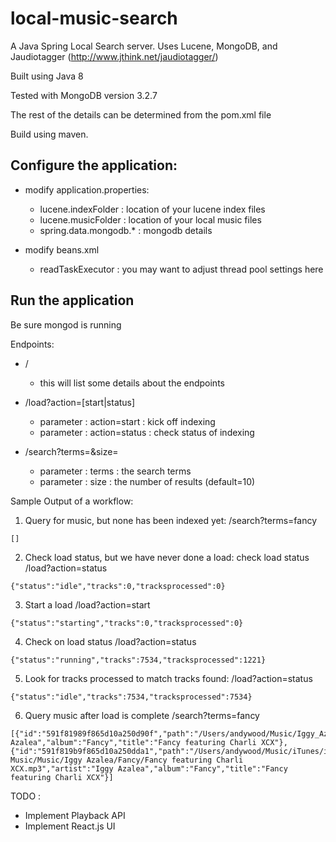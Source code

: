 # local-music-search

A Java Spring Local Search server.
Uses Lucene, MongoDB, and Jaudiotagger (http://www.jthink.net/jaudiotagger/)

Built using Java 8

Tested with MongoDB version 3.2.7

The rest of the details can be determined from the pom.xml file

Build using maven.

## Configure the application:
* modify application.properties:
  * lucene.indexFolder : location of your lucene index files
  * lucene.musicFolder : location of your local music files
  * spring.data.mongodb.* : mongodb details

* modify beans.xml
  * readTaskExecutor : you may want to adjust thread pool settings here

## Run the application

Be sure mongod is running

Endpoints:
* /
  * this will list some details about the endpoints

* /load?action=[start|status]
  * parameter : action=start : kick off indexing
  * parameter : action=status : check status of indexing

* /search?terms=<terms>&size=<size>
  * parameter : terms : the search terms
  * parameter : size : the number of results (default=10)

Sample Output of a workflow:
1. Query for music, but none has been indexed yet:
/search?terms=fancy
```
[]
```

2. Check load status, but we have never done a load:
check load status
/load?action=status
```
{"status":"idle","tracks":0,"tracksprocessed":0}
```

3. Start a load
/load?action=start
```
{"status":"starting","tracks":0,"tracksprocessed":0}
``` 

4. Check on load status
/load?action=status
```
{"status":"running","tracks":7534,"tracksprocessed":1221}
```

5. Look for tracks processed to match tracks found:
/load?action=status
```
{"status":"idle","tracks":7534,"tracksprocessed":7534}
```

6. Query music after load is complete
/search?terms=fancy
```
[{"id":"591f81989f865d10a250d90f","path":"/Users/andywood/Music/Iggy_Azalea_Fancy_featuring_Charli_XCX.mp3","artist":"Iggy Azalea","album":"Fancy","title":"Fancy featuring Charli XCX"},{"id":"591f819b9f865d10a250dda1","path":"/Users/andywood/Music/iTunes/iTunes Music/Music/Iggy Azalea/Fancy/Fancy featuring Charli XCX.mp3","artist":"Iggy Azalea","album":"Fancy","title":"Fancy featuring Charli XCX"}]
```

TODO : 
* Implement Playback API
* Implement React.js UI

